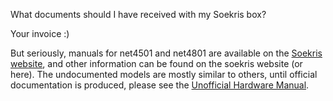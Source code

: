What documents should I have received with my Soekris box?

Your invoice :)

But seriously, manuals for net4501 and net4801 are available on the [Soekris website](https://web.archive.org/web/20180610231755/http://www.soekris.com/downloads.htm "http://www.soekris.com/downloads.htm"), and other information can be found on the soekris website (or here). The undocumented models are mostly similar to others, until official documentation is produced, please see the [Unofficial Hardware Manual](https://web.archive.org/web/20180610231755/http://wiki.soekris.info/Unofficial_Hardware_Manual "Unofficial Hardware Manual").

